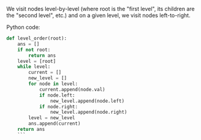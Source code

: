 We visit nodes level-by-level (where root is the "first level", its children are the "second level", etc.) and on a given level, we visit nodes left-to-right.

Python code:

```python
def level_order(root):
    ans = []
    if not root:
        return ans
    level = [root]
    while level:
        current = []
        new_level = []
        for node in level:
            current.append(node.val)
            if node.left:
                new_level.append(node.left)
            if node.right:
                new_level.append(node.right)
        level = new_level
        ans.append(current)
    return ans
    ```
